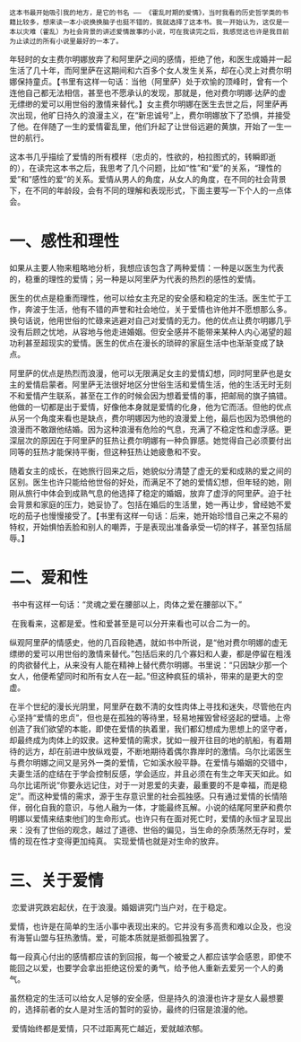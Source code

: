 	这本书最开始吸引我的地方，是它的书名 —— 《霍乱时期的爱情》，当时我看的历史哲学类的书籍比较多，想来读一本小说换换脑子也挺不错的，我就选择了这本书。我一开始认为，这仅是一本以灾难（霍乱）为社会背景的讲述爱情故事的小说，可在我读完之后，我感觉这也许是我目前为止读过的所有小说里最好的一本了。

​	年轻时的女主费尔明娜放弃了和阿里萨之间的感情，拒绝了他，和医生成婚并一起生活了几十年，而阿里萨在这期间和六百多个女人发生关系，却在心灵上对费尔明娜保持童贞。【书里有这样一句话：当他（阿里萨）处于欢愉的顶峰时，曾有一个连他自己都无法相信，甚至也不愿承认的发现，那就是，他对费尔明娜·达萨的虚无缥缈的爱可以用世俗的激情来替代。】女主费尔明娜在医生去世之后，阿里萨再次出现，他旷日持久的浪漫主义，在“新忠诚号”上，费尔明娜放下了恐惧，并接受了他。在伴随了一生的爱情霍乱里，他们升起了让世俗远避的黄旗，开始了一生一世的航行。

​	这本书几乎描绘了爱情的所有模样（忠贞的，性欲的，柏拉图式的，转瞬即逝的），在读完这本书之后，我思考了几个问题，比如“性”和“爱”的关系，“理性的爱”和”感性的爱“的关系。爱情从男人的角度，从女人的角度，在不同的社会背景下，在不同的年龄段，会有不同的理解和表现形式，下面主要写一下个人的一点体会。

# 一、感性和理性

​	如果从主要人物来粗略地分析，我想应该包含了两种爱情：一种是以医生为代表的，稳重的理性的爱情；另一种是以阿里萨为代表的热烈的感性的爱情。

​	医生的优点是稳重而理性，他可以给女主充足的安全感和稳定的生活。医生忙于工作，奔波于生活，他有不错的声誉和社会地位，关于爱情也许他并不愿想那么多。换句话说，他用世俗的忙碌来逃避对自己对爱情的无力。他的优点让费尔明娜几乎没有后顾之忧地，从容地与他走进婚姻。但安全感并不能带来某种人内心渴望的超功利甚至超现实的爱情。医生的优点在漫长的琐碎的家庭生活中也渐渐变成了缺点。

​	阿里萨的优点是热烈而浪漫，他可以无限满足女主的爱情幻想，同时阿里萨也是女主的爱情启蒙者。阿里萨无法很好地区分世俗生活和爱情生活，他的生活无时无刻不和爱情产生联系，甚至在工作的时候会因为想着爱情的事，把邮局的旗子搞错。他做的一切都是出于爱情，好像他本身就是爱情的化身，他为它而活。但他的优点从另一个角度来看也是缺点，费尔明娜因为他的浪漫爱上他，最后也因为恐惧他的浪漫而不敢跟他结婚。因为这种浪漫有危险的气息，充满了不稳定性和虚浮感。更深层次的原因在于阿里萨的狂热让费尔明娜有一种负罪感。她觉得自己必须要付出同等的狂热才能保持平衡，但这种狂热让她疲惫和不安。

​	随着女主的成长，在她旅行回来之后，她貌似分清楚了虚无的爱和成熟的爱之间的区别。医生也许只能给他世俗的好处，而满足不了她的爱情幻想，但年轻的她，刚刚从旅行中体会到成熟气息的他选择了稳定的婚姻，放弃了虚浮的阿里萨。迫于社会背景和家庭的压力，她妥协了。包括在婚后的生活里，她一再让步，曾经她不爱吃的茄子也慢慢接受了。【书里有这样一句话：后来，她开始珍惜自己来之不易的特权，开始惧怕丢脸和别人的嘲弄，于是表现出准备承受一切的样子，甚至包括屈辱。】

# 二、爱和性

​	书中有这样一句话：“灵魂之爱在腰部以上，肉体之爱在腰部以下。”

​	在我看来，这都是爱。性和爱甚至是可以分开来看也可以合二为一的。

​	纵观阿里萨的情感史，他的几百段艳遇，就如书中所说，是“他对费尔明娜的虚无缥缈的爱可以用世俗的激情来替代。”包括后来的几个寡妇和人妻，都是停留在粗浅的肉欲替代上，从来没有人能在精神上替代费尔明娜。书里说：“只因缺少那一个女人，他便希望同时和所有女人在一起。”但这种疯狂的填补，带来的是更大的空虚。

​	在半个世纪的漫长光阴里，阿里萨在数不清的女性肉体上寻找和迷失，尽管他在内心坚持“爱情的忠贞”，但也是在孤独的等待里，轻易地摧毁曾经竖起的壁墙。上帝创造了我们欲望的本能，即使在爱情的执着里，我们都幻想成为思想上的坚守者，却最终成为肉体上的奴隶。这种爱情的需求，犹如一艘开往目的地的航船，有着期待的远方，却在前进中放纵戏耍，不断地期待着偶尔靠岸时的激情。乌尔比诺医生与费尔明娜之间又是另外一类的爱情，它如溪水般平静。在爱情与婚姻的交错中，夫妻生活的症结在于学会控制反感，学会适应，并且必须在有生之年天天如此。如乌尔比诺所说“你要永远记住，对于一对恩爱的夫妻，最重要的不是幸福，而是稳定”。而这种爱情的需求，源于生存意识里的社会孤独感。只有通过爱情的长情陪伴，弱化自我的意识，与他人融为一体，才能最终瓦解。小说的结尾阿里萨和费尔明娜以爱情来结束他们的生命形式。也许只有在面对死亡时，爱情的永恒才呈现出来：没有了世俗的观念，越过了道德、世俗的偏见，当生命的杂质荡然无存时，爱情的现在性才变得更加纯真。 实现爱情也就是对生命的放弃。

# 三、关于爱情

​	恋爱讲究跌宕起伏，在于浪漫。婚姻讲究门当户对，在于稳定。

​	爱情，也许是在简单的生活小事中表现出来的。它并没有多高贵和难以企及，也没有海誓山盟与狂热激情。爱，可能本质就是抵御孤独罢了。

​	每一段真心付出的感情都应该的到回报，每一个被爱之人都应该学会感恩，即使不能回之以爱，也要学会拿出拒绝这份爱的勇气，给予他人重新去爱另一个人的勇气。

​	虽然稳定的生活可以给女人足够的安全感，但是持久的浪漫也许才是女人最想要的，选择前者的女人是对生活的暂时的妥协，最终的归宿是浪漫的他。

​	爱情始终都是爱情，只不过距离死亡越近，爱就越浓郁。

